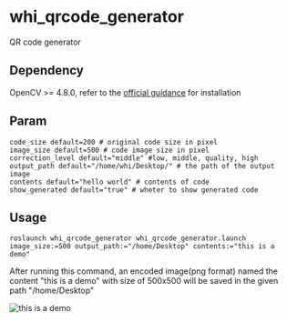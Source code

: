 # whi_qrcode_generator
QR code generator

## Dependency
OpenCV >= 4.8.0, refer to the [official guidance](https://docs.opencv.org/4.x/d7/d9f/tutorial_linux_install.html) for installation

## Param
```
code_size default=200 # original code size in pixel
image_size default=500 # code image size in pixel
correction_level default="middle" #low, middle, quality, high
output_path default="/home/whi/Desktop/" # the path of the output image
contents default="hello world" # contents of code
show_generated default="true" # wheter to show generated code
```

## Usage
```
roslaunch whi_qrcode_generator whi_qrcode_generator.launch image_size:=500 output_path:="/home/Desktop" contents:="this is a demo" 
```

After running this command, an encoded image(png format) named the content "this is a demo" with size of 500x500 will be saved in the given path "/home/Desktop"

![this is a demo](https://github.com/xinjuezou-whi/whi_qrcode_generator/assets/72239958/90c2865e-4c6f-4cd8-a6bc-8cd6fae1866c)

